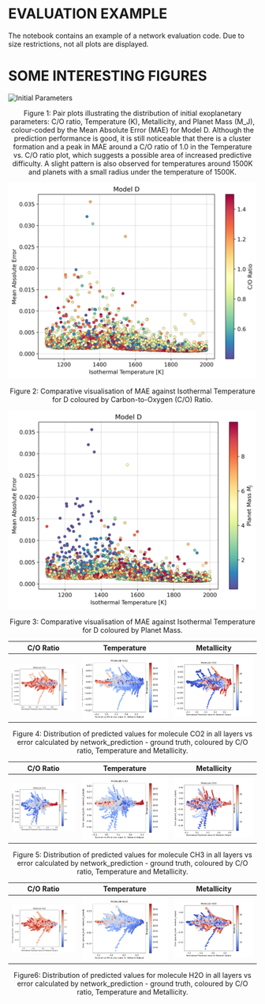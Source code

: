 # EVALUATION EXAMPLE

The notebook contains an example of a network evaluation code. Due to size restrictions, not all plots are displayed.

# SOME INTERESTING FIGURES



![Initial Parameters](figures/initial_parameters_CHEXANET.png)
<p align="center">Figure 1: Pair plots illustrating the distribution of initial exoplanetary parameters: C/O ratio, Temperature (K), Metallicity, and Planet Mass (M_J), colour-coded by the Mean Absolute Error (MAE) for Model D. Although the prediction performance is good, it is still noticeable that there is a cluster formation and a peak in MAE around a C/O ratio of 1.0 in the Temperature vs. C/O ratio plot, which suggests a possible area of increased predictive difficulty. A slight pattern is also observed for temperatures around 1500K and planets with a small radius under the temperature of 1500K.</p>


![Error vs Temperature](figures/MAE_vs_Temperature_COratio_color_ModelD.png)
<p align="center">Figure 2: Comparative visualisation of MAE against Isothermal Temperature for D coloured by Carbon-to-Oxygen (C/O) Ratio. </p>

![Error vs Temperature](figures/MAE_vs_Temperature_Mass_color_ModelD.png)
<p align="center">Figure 3: Comparative visualisation of MAE against Isothermal Temperature for D coloured by Planet Mass.</p>

| C/O Ratio | Temperature | Metallicity |
|-----------|-------------|-------------|
| ![C/O Ratio](figures/co2_coratio.png) | ![Temperature](figures/co2_temp.png) | ![Metallicity](figures/co2_metallicity.png) |
<p align="center">Figure 4: Distribution of predicted values for molecule CO2 in all layers vs error calculated by network_prediction - ground truth, coloured by C/O ratio, Temperature and Metallicity.</p>

| C/O Ratio | Temperature | Metallicity |
|-----------|-------------|-------------|
| ![C/O Ratio](figures/ch3_coratio.png) | ![Temperature](figures/ch3_temp.png) | ![Metallicity](figures/ch3_metallicity.png) |
<p align="center">Figure 5: Distribution of predicted values for molecule CH3 in all layers vs error calculated by network_prediction - ground truth, coloured by C/O ratio, Temperature and Metallicity.</p>


| C/O Ratio | Temperature | Metallicity |
|-----------|-------------|-------------|
| ![C/O Ratio](figures/h2o_coratio.png) | ![Temperature](figures/h2o_temp.png) | ![Metallicity](figures/h2o_metallicity.png) |
<p align="center">Figure6: Distribution of predicted values for molecule H2O in all layers vs error calculated by network_prediction - ground truth, coloured by C/O ratio, Temperature and Metallicity.</p>
